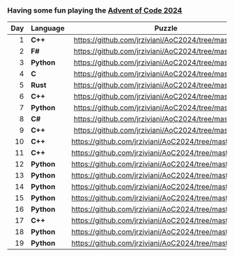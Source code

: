 ### Having some fun playing the [Advent of Code 2024](https://adventofcode.com/)

| Day | Language | Puzzle |
| ---:|----------|  :---: |
|  1  | **C++**  | https://github.com/jrziviani/AoC2024/tree/master/day_1 |
|  2  | **F#**   | https://github.com/jrziviani/AoC2024/tree/master/day_2 |
|  3  | **Python** | https://github.com/jrziviani/AoC2024/tree/master/day_3 |
|  4  | **C** | https://github.com/jrziviani/AoC2024/tree/master/day_4 |
|  5  | **Rust** | https://github.com/jrziviani/AoC2024/tree/master/day_5 |
|  6  | **C++** | https://github.com/jrziviani/AoC2024/tree/master/day_6 |
|  7  | **Python** | https://github.com/jrziviani/AoC2024/tree/master/day_7 |
|  8  | **C#** | https://github.com/jrziviani/AoC2024/tree/master/day_8 |
|  9  | **C++** | https://github.com/jrziviani/AoC2024/tree/master/day_9 |
| 10  | **C++** | https://github.com/jrziviani/AoC2024/tree/master/day_10 |
| 11  | **C++** | https://github.com/jrziviani/AoC2024/tree/master/day_11 |
| 12  | **Python** | https://github.com/jrziviani/AoC2024/tree/master/day_12 |
| 13  | **Python** | https://github.com/jrziviani/AoC2024/tree/master/day_13 |
| 14  | **Python** | https://github.com/jrziviani/AoC2024/tree/master/day_14 |
| 15  | **Python** | https://github.com/jrziviani/AoC2024/tree/master/day_15 |
| 16  | **Python** | https://github.com/jrziviani/AoC2024/tree/master/day_16 |
| 17  | **C++** | https://github.com/jrziviani/AoC2024/tree/master/day_17 |
| 18  | **Python** | https://github.com/jrziviani/AoC2024/tree/master/day_18 |
| 19  | **Python** | https://github.com/jrziviani/AoC2024/tree/master/day_19 |
